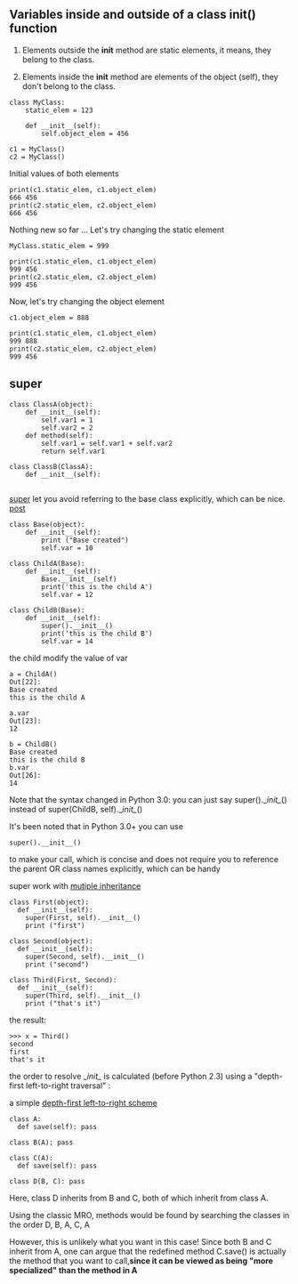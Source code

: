 Variables inside and outside of a class __init__() function
--------------------------------------------------------------------------------

1. Elements outside the __init__ method are static elements, it means, they belong to the class.

2. Elements inside the __init__ method are elements of the object (self), they don't belong to the class.

```
class MyClass:
    static_elem = 123

    def __init__(self):
        self.object_elem = 456

c1 = MyClass()
c2 = MyClass()
```

Initial values of both elements
```
print(c1.static_elem, c1.object_elem)
666 456
print(c2.static_elem, c2.object_elem)
666 456

```

Nothing new so far ...
Let's try changing the static element
```
MyClass.static_elem = 999
```
```
print(c1.static_elem, c1.object_elem)
999 456
print(c2.static_elem, c2.object_elem)
999 456
```

Now, let's try changing the object element
```
c1.object_elem = 888
```
```
print(c1.static_elem, c1.object_elem)
999 888
print(c2.static_elem, c2.object_elem)
999 456
```

## super
```
class ClassA(object):
    def __init__(self):
        self.var1 = 1
        self.var2 = 2
    def method(self):
        self.var1 = self.var1 + self.var2
        return self.var1

class ClassB(ClassA):
    def __init__(self):
    
```
[super](https://docs.python.org/2/library/functions.html#super) let you avoid referring to the base class explicitly, which can be nice. [post](https://rhettinger.wordpress.com/2011/05/26/super-considered-super/)
```
class Base(object):
    def __init__(self):
        print ("Base created")
        self.var = 10

class ChildA(Base):
    def __init__(self):
        Base.__init__(self)
        print('this is the child A')
        self.var = 12

class ChildB(Base):
    def __init__(self):
        super().__init__()
        print('this is the child B')
        self.var = 14

```
the child modify the value of var
```
a = ChildA()
Out[22]:
Base created
this is the child A

a.var
Out[23]: 
12
```
```
b = ChildB()
Base created
this is the child B
b.var
Out[26]: 
14
```
Note that the syntax changed in Python 3.0: you can just say super().\__init\__() instead of super(ChildB, self).\__init\__() 

It's been noted that in Python 3.0+ you can use
```
super().__init__()
```
to make your call, which is concise and does not require you to reference the parent OR class names explicitly, which can be handy

super work with [mutiple inheritance](https://stackoverflow.com/questions/3277367/how-does-pythons-super-work-with-multiple-inheritance)
```
class First(object):
  def __init__(self):
    super(First, self).__init__()
    print ("first")

class Second(object):
  def __init__(self):
    super(Second, self).__init__()
    print ("second")

class Third(First, Second):
  def __init__(self):
    super(Third, self).__init__()
    print ("that's it")

```
the result:
```
>>> x = Third()
second
first
that's it
```

the order to resolve \__init\__ is calculated (before Python 2.3) using a "depth-first left-to-right traversal" :

a simple [depth-first left-to-right scheme](http://python-history.blogspot.com/2010/06/method-resolution-order.html)
```
class A:
  def save(self): pass

class B(A): pass

class C(A):
  def save(self): pass

class D(B, C): pass

```
Here, class D inherits from B and C, both of which inherit from class A.

Using the classic MRO, methods would be found by searching the classes in the order D, B, A, C, A

However, this is unlikely what you want in this case! Since both B and C inherit from A, one can argue that the redefined method C.save() is actually the method that you want to call,**since it can be viewed as being "more specialized" than the method in A**

